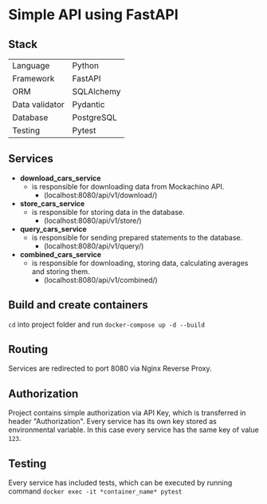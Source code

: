 # Simple API using FastAPI

## Stack

|  | |
| --- | --- |
| Language  | Python  |
| Framework  | FastAPI  |
| ORM | SQLAlchemy |
| Data validator | Pydantic |
| Database | PostgreSQL |
| Testing | Pytest 

## Services

* <b>download_cars_service</b>
  * is responsible for downloading data from Mockachino API.
    * (localhost:8080/api/v1/download/)
* <b>store_cars_service</b>
  * is responsible for storing data in the database.
    * (localhost:8080/api/v1/store/)
* <b>query_cars_service</b>
  * is responsible for sending prepared statements to the database.
    * (localhost:8080/api/v1/query/)
* <b>combined_cars_service</b>
  * is responsible for downloading, storing data, calculating averages and storing them.
    * (localhost:8080/api/v1/combined/)
    
## Build and create containers

`cd` into project folder and run `docker-compose up -d --build`

## Routing

Services are redirected to port 8080 via Nginx Reverse Proxy.

## Authorization

Project contains simple authorization via API Key, which is transferred in header "Authorization". Every service has its own key stored as environmental
variable. In this case every service has the same key of value `123`.

## Testing

Every service has included tests, which can be executed by running command `docker exec -it *container_name* pytest`

